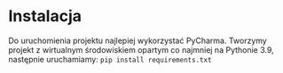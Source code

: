 # Instalacja

Do uruchomienia projektu najlepiej wykorzystać PyCharma. Tworzymy projekt z wirtualnym środowiskiem opartym co najmniej na Pythonie 3.9, następnie uruchamiamy:
`pip install requirements.txt`
